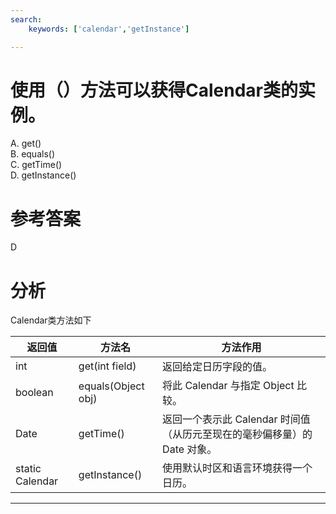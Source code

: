 ```yaml
---
search:
    keywords: ['calendar','getInstance']

---
```


# 使用（）方法可以获得Calendar类的实例。

A. get()   
B. equals()   
C. getTime()   
D. getInstance()

# 参考答案

D

# 分析
Calendar类方法如下

|返回值|方法名|方法作用|
|---|---|---|
|int|get(int field) |返回给定日历字段的值。|
| boolean|equals(Object obj) |将此 Calendar 与指定 Object 比较。|
| Date|getTime() |返回一个表示此 Calendar 时间值（从历元至现在的毫秒偏移量）的 Date 对象。|
|static Calendar|getInstance() |使用默认时区和语言环境获得一个日历。|


---

